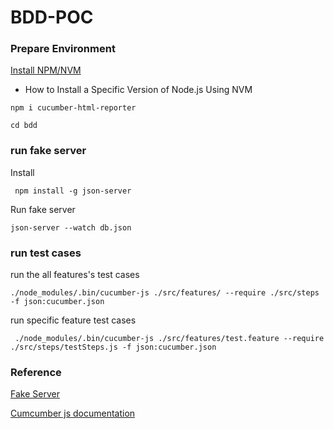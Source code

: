 # BDD-POC


### Prepare Environment

[Install NPM/NVM](https://www.hostinger.com/tutorials/how-to-install-node-ubuntu?ppc_campaign=google_search_generic_hosting_all&bidkw=defaultkeyword&lo=1001441&gclid=CjwKCAjw-b-kBhB-EiwA4fvKrLcst2fexmoKwgv-uy7LWOWqfMYy25Qwzziq-AYyjxjkRb4YPSaD7BoC9BEQAvD_BwE)

- How to Install a Specific Version of Node.js Using NVM


` npm i cucumber-html-reporter `



` cd bdd `

### run fake server 

Install 

` npm install -g json-server`

Run fake server 

` json-server --watch db.json `

### run test cases

run the all features's test cases

```
./node_modules/.bin/cucumber-js ./src/features/ --require ./src/steps -f json:cucumber.json

```

run specific feature test cases

```
 ./node_modules/.bin/cucumber-js ./src/features/test.feature --require ./src/steps/testSteps.js -f json:cucumber.json

```

### Reference

[Fake Server](https://www.npmjs.com/package/json-server)

[Cumcumber js documentation ](https://cucumber.io/docs/installation/javascript/)
